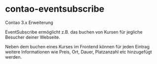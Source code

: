 contao-eventsubscribe
=====================

Contao 3.x Erweiterung

EventSubscribe ermöglicht z.B. das buchen von Kursen für jegliche Besucher deiner Webseite.

Neben dem buchen eines Kurses im Frontend können für jeden Eintrag weitere Informationen wie Preis, Ort, Dauer, Platzanzahl etc hinzugefügt werden.

